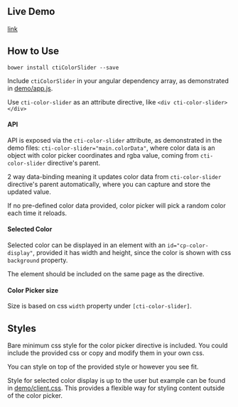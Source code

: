 ## Live Demo
[link](https://liyinz.github.io/cti-color-slider/demo/)

## How to Use

`bower install ctiColorSlider --save`

Include `ctiColorSlider` in your angular dependency array, as demonstrated in
[demo/app.js](demo/app.js).

Use `cti-color-slider` as an attribute directive, like `<div cti-color-slider></div>`

#### API
API is exposed via the `cti-color-slider` attribute, as demonstrated in the demo
files: `cti-color-slider="main.colorData"`, where color data is an object with
color picker coordinates and rgba value, coming from `cti-color-slider`
directive's parent.

2 way data-binding meaning it updates color data from `cti-color-slider` directive's parent automatically, where you can capture and store the updated value.

If no pre-defined color data provided, color picker will pick a random color each time it reloads.

#### Selected Color
Selected color can be displayed in an element with an `id="cp-color-display"`,
provided it has width and height, since the color is shown with css `background`
property.

The element should be included on the same page as the directive.

#### Color Picker size
Size is based on css `width` property under `[cti-color-slider]`.

## Styles

Bare minimum css style for the color picker directive is included. You could
include the provided css or copy and modify them in your own css.

You can style on top of the provided style or however you see fit.

Style for selected color display is up to the user but example can be found in
[demo/client.css](demo/client.css). This provides a flexible way for styling
content outside of the color picker.

